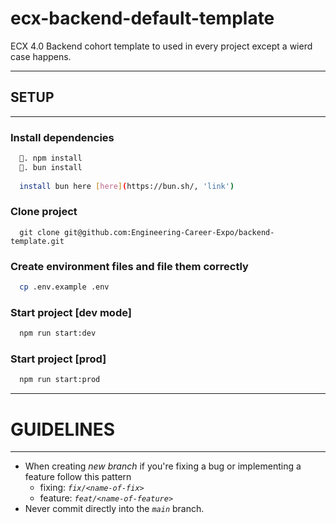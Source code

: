 # ecx-backend-default-template
ECX 4.0 Backend cohort template to used in every project except 
a wierd case happens.

****
## SETUP
****
### Install dependencies
```bash
  🍕. npm install  
  🦄. bun install 
  
  install bun here [here](https://bun.sh/, 'link')
```

### Clone project

```git
  git clone git@github.com:Engineering-Career-Expo/backend-template.git
```

### Create environment files and file them correctly
```bash
  cp .env.example .env
```

### Start project [dev mode]
```bash
  npm run start:dev
```

### Start project [prod]
```bash
  npm run start:prod
```

**** 
# GUIDELINES
****
* When creating *new branch* if you're fixing a bug or implementing a feature follow this pattern
  - fixing: *`fix/<name-of-fix>`*
  - feature: *`feat/<name-of-feature>`*
* Never commit directly into the *`main`* branch.

